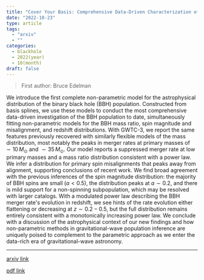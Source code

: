 ```yaml
---
title: "Cover Your Basis: Comprehensive Data-Driven Characterization of the Binary Black Hole Population"
date: "2022-10-23"
type: article
tags:
  - "arxiv"
  - ""
categories:
  - blackhole
  - 2022(year)
  - 10(month)
draft: false
---
```


> First author: Bruce Edelman

 We introduce the first complete non-parametric model for the astrophysical
distribution of the binary black hole (BBH) population. Constructed from basis
splines, we use these models to conduct the most comprehensive data-driven
investigation of the BBH population to date, simultaneously fitting
non-parametric models for the BBH mass ratio, spin magnitude and misalignment,
and redshift distributions. With GWTC-3, we report the same features previously
recovered with similarly flexible models of the mass distribution, most notably
the peaks in merger rates at primary masses of ${\sim}10\,M_\odot$ and
${\sim}35\,M_\odot$. Our model reports a suppressed merger rate at low primary
masses and a mass ratio distribution consistent with a power law. We infer a
distribution for primary spin misalignments that peaks away from alignment,
supporting conclusions of recent work. We find broad agreement with the
previous inferences of the spin magnitude distribution: the majority of BBH
spins are small ($a<0.5$), the distribution peaks at $a\sim0.2$, and there is
mild support for a non-spinning subpopulation, which may be resolved with
larger catalogs. With a modulated power law describing the BBH merger rate's
evolution in redshift, we see hints of the rate evolution either flattening or
decreasing at $z\sim0.2-0.5$, but the full distribution remains entirely
consistent with a monotonically increasing power law. We conclude with a
discussion of the astrophysical context of our new findings and how
non-parametric methods in gravitational-wave population inference are uniquely
poised to complement to the parametric approach as we enter the data-rich era
of gravitational-wave astronomy.

---
[arxiv link](http://arxiv.org/abs/2210.12834v2)

[pdf link](http://arxiv.org/pdf/2210.12834v2)